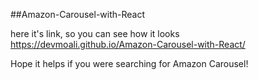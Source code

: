 ##Amazon-Carousel-with-React

here it's link, so you can see how it looks https://devmoali.github.io/Amazon-Carousel-with-React/

Hope it helps if you were searching for Amazon Carousel!
